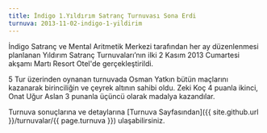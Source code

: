 ```yaml
---
title: İndigo 1.Yıldırım Satranç Turnuvası Sona Erdi
turnuva: 2013-11-02-indigo-1-yildirim
---
```


İndigo Satranç ve Mental Aritmetik Merkezi tarafından her ay düzenlenmesi planlanan Yıldırım Satranç Turnuvaları’nın ilki 2 Kasım 2013 Cumartesi akşamı Martı Resort Otel'de gerçekleştirildi.

5 Tur üzerinden oynanan turnuvada Osman Yatkın bütün maçlarını kazanarak birinciliğin ve çeyrek altının sahibi oldu. Zeki Koç 4 puanla ikinci, Onat Uğur Aslan 3 punanla üçüncü olarak madalya kazandılar.

Turnuva sonuçlarına ve detaylarına [Turnuva Sayfasından]({{ site.github.url }}/turnuvalar/{{ page.turnuva }}) ulaşabilirsiniz.  

